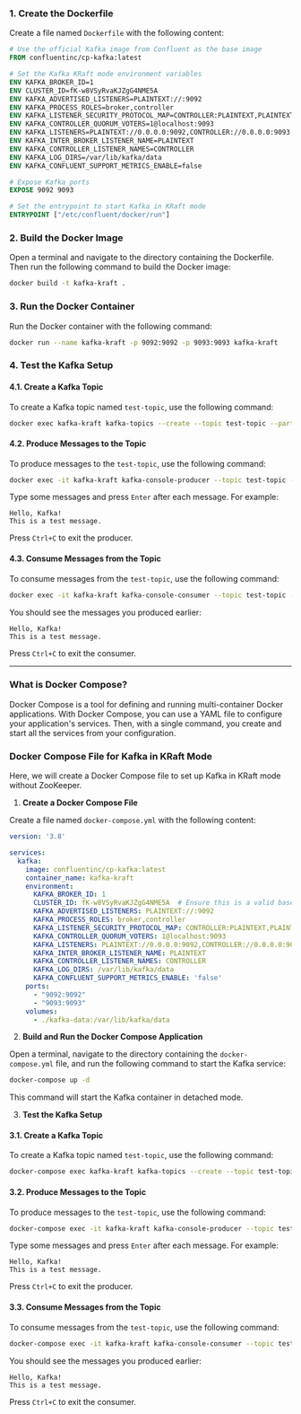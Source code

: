 ### 1. Create the Dockerfile

Create a file named `Dockerfile` with the following content:

```Dockerfile
# Use the official Kafka image from Confluent as the base image
FROM confluentinc/cp-kafka:latest

# Set the Kafka KRaft mode environment variables
ENV KAFKA_BROKER_ID=1
ENV CLUSTER_ID=fK-w8VSyRvaKJZgG4NME5A
ENV KAFKA_ADVERTISED_LISTENERS=PLAINTEXT://:9092
ENV KAFKA_PROCESS_ROLES=broker,controller
ENV KAFKA_LISTENER_SECURITY_PROTOCOL_MAP=CONTROLLER:PLAINTEXT,PLAINTEXT:PLAINTEXT
ENV KAFKA_CONTROLLER_QUORUM_VOTERS=1@localhost:9093
ENV KAFKA_LISTENERS=PLAINTEXT://0.0.0.0:9092,CONTROLLER://0.0.0.0:9093
ENV KAFKA_INTER_BROKER_LISTENER_NAME=PLAINTEXT
ENV KAFKA_CONTROLLER_LISTENER_NAMES=CONTROLLER
ENV KAFKA_LOG_DIRS=/var/lib/kafka/data
ENV KAFKA_CONFLUENT_SUPPORT_METRICS_ENABLE=false

# Expose Kafka ports
EXPOSE 9092 9093

# Set the entrypoint to start Kafka in KRaft mode
ENTRYPOINT ["/etc/confluent/docker/run"]
```

### 2. Build the Docker Image

Open a terminal and navigate to the directory containing the Dockerfile. Then run the following command to build the Docker image:

```sh
docker build -t kafka-kraft .
```

### 3. Run the Docker Container

Run the Docker container with the following command:

```sh
docker run --name kafka-kraft -p 9092:9092 -p 9093:9093 kafka-kraft
```

### 4. Test the Kafka Setup

#### 4.1. Create a Kafka Topic

To create a Kafka topic named `test-topic`, use the following command:

```sh
docker exec kafka-kraft kafka-topics --create --topic test-topic --partitions 1 --replication-factor 1 --bootstrap-server localhost:9092
```

#### 4.2. Produce Messages to the Topic

To produce messages to the `test-topic`, use the following command:

```sh
docker exec -it kafka-kraft kafka-console-producer --topic test-topic --bootstrap-server localhost:9092
```

Type some messages and press `Enter` after each message. For example:

```
Hello, Kafka!
This is a test message.
```

Press `Ctrl+C` to exit the producer.

#### 4.3. Consume Messages from the Topic

To consume messages from the `test-topic`, use the following command:

```sh
docker exec -it kafka-kraft kafka-console-consumer --topic test-topic --from-beginning --bootstrap-server localhost:9092
```

You should see the messages you produced earlier:

```
Hello, Kafka!
This is a test message.
```

Press `Ctrl+C` to exit the consumer.


-----------------------------

### What is Docker Compose?

Docker Compose is a tool for defining and running multi-container Docker applications. With Docker Compose, you can use a YAML file to configure your application's services. Then, with a single command, you create and start all the services from your configuration.

### Docker Compose File for Kafka in KRaft Mode

Here, we will create a Docker Compose file to set up Kafka in KRaft mode without ZooKeeper.

1. **Create a Docker Compose File**

Create a file named `docker-compose.yml` with the following content:

```yaml
version: '3.8'

services:
  kafka:
    image: confluentinc/cp-kafka:latest
    container_name: kafka-kraft
    environment:
      KAFKA_BROKER_ID: 1
      CLUSTER_ID: fK-w8VSyRvaKJZgG4NME5A  # Ensure this is a valid base64-encoded UUID
      KAFKA_ADVERTISED_LISTENERS: PLAINTEXT://:9092
      KAFKA_PROCESS_ROLES: broker,controller
      KAFKA_LISTENER_SECURITY_PROTOCOL_MAP: CONTROLLER:PLAINTEXT,PLAINTEXT:PLAINTEXT
      KAFKA_CONTROLLER_QUORUM_VOTERS: 1@localhost:9093
      KAFKA_LISTENERS: PLAINTEXT://0.0.0.0:9092,CONTROLLER://0.0.0.0:9093
      KAFKA_INTER_BROKER_LISTENER_NAME: PLAINTEXT
      KAFKA_CONTROLLER_LISTENER_NAMES: CONTROLLER
      KAFKA_LOG_DIRS: /var/lib/kafka/data
      KAFKA_CONFLUENT_SUPPORT_METRICS_ENABLE: 'false'
    ports:
      - "9092:9092"
      - "9093:9093"
    volumes:
      - ./kafka-data:/var/lib/kafka/data
```

2. **Build and Run the Docker Compose Application**

Open a terminal, navigate to the directory containing the `docker-compose.yml` file, and run the following command to start the Kafka service:

```sh
docker-compose up -d
```

This command will start the Kafka container in detached mode.

3. **Test the Kafka Setup**

#### 3.1. Create a Kafka Topic

To create a Kafka topic named `test-topic`, use the following command:

```sh
docker-compose exec kafka-kraft kafka-topics --create --topic test-topic --partitions 1 --replication-factor 1 --bootstrap-server localhost:9092
```

#### 3.2. Produce Messages to the Topic

To produce messages to the `test-topic`, use the following command:

```sh
docker-compose exec -it kafka-kraft kafka-console-producer --topic test-topic --bootstrap-server localhost:9092
```

Type some messages and press `Enter` after each message. For example:

```
Hello, Kafka!
This is a test message.
```

Press `Ctrl+C` to exit the producer.

#### 3.3. Consume Messages from the Topic

To consume messages from the `test-topic`, use the following command:

```sh
docker-compose exec -it kafka-kraft kafka-console-consumer --topic test-topic --from-beginning --bootstrap-server localhost:9092
```

You should see the messages you produced earlier:

```
Hello, Kafka!
This is a test message.
```

Press `Ctrl+C` to exit the consumer.

